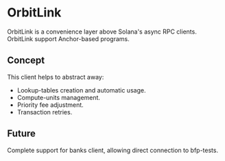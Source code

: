 # OrbitLink

OrbitLink is a convenience layer above Solana's async RPC clients. OrbitLink support Anchor-based programs.

## Concept

This client helps to abstract away:

- Lookup-tables creation and automatic usage.
- Compute-units management.
- Priority fee adjustment.
- Transaction retries.

## Future

Complete support for banks client, allowing direct connection to bfp-tests.
